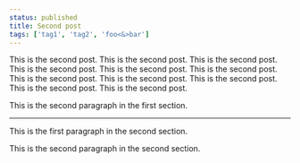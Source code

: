 ```yaml
---
status: published
title: Second post
tags: ['tag1', 'tag2', 'foo<&>bar']
---
```

This is the second post.
This is the second post.
This is the second post.
This is the second post.
This is the second post.
This is the second post.
This is the second post.
This is the second post.
This is the second post.
This is the second post.
This is the second post.

This is the second paragraph in the first section.

---

This is the first paragraph in the second section.

This is the second paragraph in the second section.

